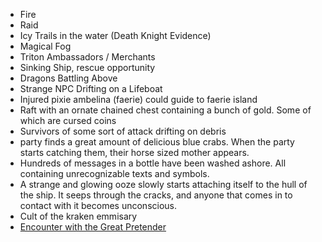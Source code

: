 - Fire 
- Raid 
- Icy Trails in the water (Death Knight Evidence) 
- Magical Fog 
- Triton Ambassadors / Merchants 
- Sinking Ship, rescue opportunity 
- Dragons Battling Above 
- Strange NPC Drifting on a Lifeboat 
- Injured pixie ambelina (faerie) could guide to faerie island 
- Raft with an ornate chained chest containing a bunch of gold. Some of which are cursed coins 
- Survivors of some sort of attack drifting on debris 
- party finds a great amount of delicious blue crabs. When the party starts catching them, their horse sized mother appears. 
- Hundreds of messages in a bottle have been washed ashore. All containing unrecognizable texts and symbols. 
- A strange and glowing ooze slowly starts attaching itself to the hull of the ship. It seeps through the cracks, and anyone that comes in to contact with it becomes unconscious. 
- Cult of the kraken emmisary 
- [Encounter with the Great Pretender](https://homebrewery.naturalcrit.com/share/yTWKlAkeu)